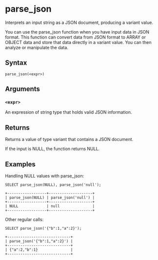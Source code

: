 # parse_json

Interprets an input string as a JSON document, producing a variant value.

You can use the parse_json function when you have input data in JSON format. This function can convert data from JSON format to ARRAY or OBJECT data and store that data directly in a variant value. You can then analyze or manipulate the data.

## Syntax

```scopeql
parse_json(<expr>)
```

## Arguments

### `<expr>`

An expression of string type that holds valid JSON information.

## Returns

Returns a value of type variant that contains a JSON document.

If the input is NULL, the function returns NULL.

## Examples

Handling NULL values with parse_json:

```scopeql
SELECT parse_json(NULL), parse_json('null');
```

```
+------------------+--------------------+
| parse_json(NULL) | parse_json('null') |
+------------------+--------------------+
| NULL             | null               |
+------------------+--------------------+
```

Other regular calls:

```scopeql
SELECT parse_json('{"b":1,"a":2}');
```

```
+-----------------------------+
| parse_json('{"b":1,"a":2}') |
+-----------------------------+
| {"a":2,"b":1}               |
+-----------------------------+
```
